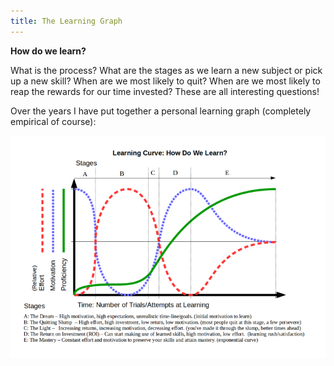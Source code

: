```yaml
---
title: The Learning Graph
---
```


**How do we learn?**

What is the process? What are the stages as we learn a new subject or pick up a
new skill? When are we most likely to quit? When are we most likely to reap the
rewards for our time invested? These are all interesting questions!

Over the years I have put together a personal learning graph (completely
empirical of course): 

![the learning graph](/assets/2017-05-20-the-learning-graph_1.png)
